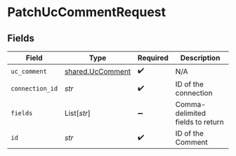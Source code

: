 # PatchUcCommentRequest


## Fields

| Field                                                | Type                                                 | Required                                             | Description                                          |
| ---------------------------------------------------- | ---------------------------------------------------- | ---------------------------------------------------- | ---------------------------------------------------- |
| `uc_comment`                                         | [shared.UcComment](../../models/shared/uccomment.md) | :heavy_check_mark:                                   | N/A                                                  |
| `connection_id`                                      | *str*                                                | :heavy_check_mark:                                   | ID of the connection                                 |
| `fields`                                             | List[*str*]                                          | :heavy_minus_sign:                                   | Comma-delimited fields to return                     |
| `id`                                                 | *str*                                                | :heavy_check_mark:                                   | ID of the Comment                                    |